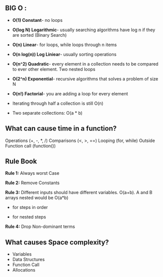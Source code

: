 
## BIG O :

* **O(1) Constant**- no loops
* **O(log N) Logarithmic**- usually searching algorithms have log n if they are sorted (Binary Search)
* **O(n) Linear**- for loops, while loops through n items
* **O(n log(n)) Log Liniear**- usually sorting operations
* **O(n^2) Quadratic**- every element in a collection needs to be compared to ever other element. Two
nested loops
* **O(2^n) Exponential**- recursive algorithms that solves a problem of size N
* **O(n!) Factorial**- you are adding a loop for every element

* Iterating through half a collection is still O(n)
* Two separate collections: O(a * b)

## What can cause time in a function?
Operations (+, -, *, /)
Comparisons (<, >, ==)
Looping (for, while)
Outside Function call (function())

## Rule Book
**Rule 1:** Always worst Case

**Rule 2:** Remove Constants

**Rule 3:** Different inputs should have different variables. O(a+b). A and B arrays nested would be O(a*b)
+ for steps in order
* for nested steps

**Rule 4:** Drop Non-dominant terms

## What causes Space complexity?
* Variables
* Data Structures
* Function Call
* Allocations
